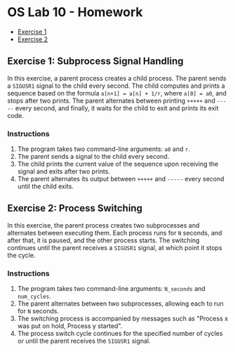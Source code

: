 # OS Lab 10 - Homework

- [Exercise 1](exercise_one)
- [Exercise 2](exercise_two)

## Exercise 1: Subprocess Signal Handling

In this exercise, a parent process creates a child process. The parent sends a
`SIGUSR1` signal to the child every second. The child computes and prints a
sequence based on the formula `a[n+1] = a[n] + 1/r`, where `a[0] = a0`, and
stops after two prints. The parent alternates between printing `+++++` and
`-----` every second, and finally, it waits for the child to exit and prints
its exit code.

### Instructions

1. The program takes two command-line arguments: `a0` and `r`.
2. The parent sends a signal to the child every second.
3. The child prints the current value of the sequence upon receiving the signal
   and exits after two prints.
4. The parent alternates its output between `+++++` and `-----` every second
   until the child exits.

## Exercise 2: Process Switching

In this exercise, the parent process creates two subprocesses and alternates
between executing them. Each process runs for `N` seconds, and after that, it
is paused, and the other process starts. The switching continues until the
parent receives a `SIGUSR1` signal, at which point it stops the cycle.

### Instructions

1. The program takes two command-line arguments: `N_seconds` and `num_cycles`.
2. The parent alternates between two subprocesses, allowing each to run for `N`
   seconds.
3. The switching process is accompanied by messages such as "Process x was put
   on hold, Process y started".
4. The process switch cycle continues for the specified number of cycles or
   until the parent receives the `SIGUSR1` signal.
